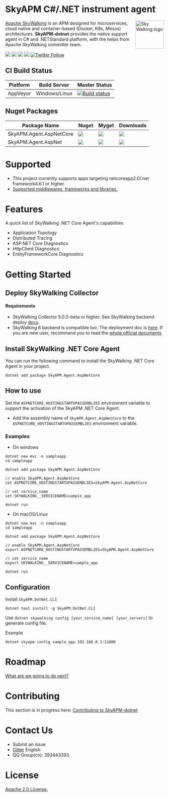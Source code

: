 SkyAPM C#/.NET instrument agent
==========

<img src="https://skyapmtest.github.io/page-resources/SkyAPM/skyapm.png" alt="Sky Walking logo" height="90px" align="right" />

[Apache SkyWalking](https://github.com/apache/incubator-skywalking) is an APM designed for microservices, cloud native and container-based (Docker, K8s, Mesos) architectures. **SkyAPM-dotnet** provides the native support agent in C# and .NETStandard platform, with the helps from Apache SkyWalking committer team.

![](https://img.shields.io/github/issues-raw/skyapm/skyapm-dotnet.svg?style=flat-square)
![](https://img.shields.io/github/issues-pr-raw/skyapm/skyapm-dotnet.svg?style=flat-square)
![](https://img.shields.io/github/release/skyapm/skyapm-dotnet.svg?style=flat-square)
![](https://img.shields.io/gitter/room/openskywalking/lobby.svg?style=flat-square)
[![Twitter Follow](https://img.shields.io/twitter/follow/asfskywalking.svg?style=flat-square&label=Follow&logo=twitter)](https://twitter.com/AsfSkyWalking)

## CI Build Status

| Platform | Build Server | Master Status  |
|--------- |------------- |---------|
| AppVeyor |  Windows/Linux |[![Build status](https://ci.appveyor.com/api/projects/status/fl6vucwfn1vu94dv/branch/master?svg=true)](https://ci.appveyor.com/project/wu-sheng/skywalking-csharp/branch/master)|

## Nuget Packages

| Package Name |  Nuget | Myget | Downloads 
|--------------|  ------- |  ------- |  ---- 
| SkyAPM.Agent.AspNetCore | ![](https://img.shields.io/nuget/v/SkyAPM.Agent.AspNetCore.svg?style=flat-square) | ![](https://img.shields.io/myget/skyapm-dotnet/v/SkyAPM.Agent.AspNetCore.svg?style=flat-square) | ![](https://img.shields.io/nuget/dt/SkyAPM.Agent.AspNetCore.svg?style=flat-square) 
| SkyAPM.Agent.AspNet | ![](https://img.shields.io/nuget/v/SkyAPM.Agent.AspNet.svg?style=flat-square) | ![](https://img.shields.io/myget/skyapm-dotnet/v/SkyAPM.Agent.AspNet.svg?style=flat-square) | ![](https://img.shields.io/nuget/dt/SkyAPM.Agent.AspNet.svg?style=flat-square) 

# Supported
- This project currently supports apps targeting netcoreapp2.0/.net framework4.6.1 or higher.
- [Supported middlewares, frameworks and libraries.](docs/Supported-list.md)

# Features
A quick list of SkyWalking .NET Core Agent's capabilities
- Application Topology
- Distributed Tracing
- ASP.NET Core Diagnostics
- HttpClient Diagnostics
- EntityFrameworkCore Diagnostics

# Getting Started

## Deploy SkyWalking Collector

#### Requirements
- SkyWalking Collector 5.0.0-beta or higher. See SkyWalking backend deploy [docs](https://github.com/apache/incubator-skywalking/blob/5.x/docs/en/Deploy-backend-in-standalone-mode.md).
- SkyWalking 6 backend is compatible too. The deployment doc is [here](https://github.com/apache/incubator-skywalking/blob/master/docs/en/setup/backend/backend-ui-setup.md). If you are new user, recommand you to read the 
[whole official documents](https://github.com/apache/incubator-skywalking/blob/master/docs/README.md)

## Install SkyWalking .NET Core Agent

You can run the following command to install the SkyWalking .NET Core Agent in your project.

```
dotnet add package SkyAPM.Agent.AspNetCore
```

## How to use
Set the `ASPNETCORE_HOSTINGSTARTUPASSEMBLIES` environment variable to support the activation of the SkyAPM .NET Core Agent. 

- Add the assembly name of `SkyAPM.Agent.AspNetCore` to the `ASPNETCORE_HOSTINGSTARTUPASSEMBLIES` environment variable.

### Examples
- On windows

```
dotnet new mvc -n sampleapp
cd sampleapp

dotnet add package SkyAPM.Agent.AspNetCore

// enable SkyAPM.Agent.AspNetCore
set ASPNETCORE_HOSTINGSTARTUPASSEMBLIES=SkyAPM.Agent.AspNetCore

// set service_name
set SKYWALKING__SERVICENAME=sample_app

dotnet run
```

- On macOS/Linux

```
dotnet new mvc -n sampleapp
cd sampleapp

dotnet add package SkyAPM.Agent.AspNetCore

// enable SkyAPM.Agent.AspNetCore
export ASPNETCORE_HOSTINGSTARTUPASSEMBLIES=SkyAPM.Agent.AspNetCore

// set service_name
export SKYWALKING__SERVICENAME=sample_app

dotnet run
```

## Configuration

Install `SkyAPM.DotNet.CLI`

```
dotnet tool install -g SkyAPM.DotNet.CLI
```

Use `dotnet skywalking config [your_service_name] [your_servers]` to generate config file. 

Example

```
dotnet skyapm config sample_app 192.168.0.1:11800
```

# Roadmap
[What are we going to do next?](/docs/roadmap.md)

# Contributing
This section is in progress here: [Contributing to SkyAPM-dotnet](/CONTIBUTING.md)

# Contact Us
* Submit an issue
* [Gitter](https://gitter.im/openskywalking/Lobby) English
* QQ Group(cn): 392443393

# License
[Apache 2.0 License.](/LICENSE)
